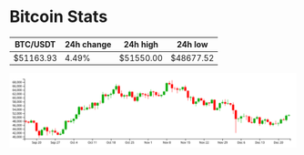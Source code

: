 # Bitcoin Stats

BTC/USDT|24h change|24h high|24h low|
|---|---|---|---|
|$51163.93|4.49%|$51550.00|$48677.52|

<img src="./chart.svg">

